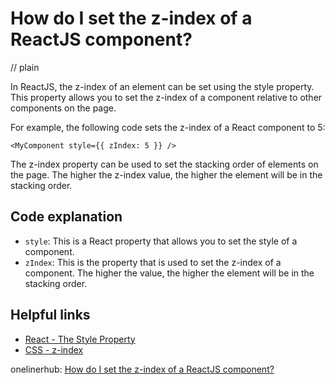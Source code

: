 # How do I set the z-index of a ReactJS component?
// plain

In ReactJS, the z-index of an element can be set using the style property. This property allows you to set the z-index of a component relative to other components on the page.

For example, the following code sets the z-index of a React component to 5:

```
<MyComponent style={{ zIndex: 5 }} />
```

The z-index property can be used to set the stacking order of elements on the page. The higher the z-index value, the higher the element will be in the stacking order.

## Code explanation


- `style`: This is a React property that allows you to set the style of a component.
- `zIndex`: This is the property that is used to set the z-index of a component. The higher the value, the higher the element will be in the stacking order.

## Helpful links

- [React - The Style Property](https://reactjs.org/docs/dom-elements.html#style)
- [CSS - z-index](https://developer.mozilla.org/en-US/docs/Web/CSS/z-index)

onelinerhub: [How do I set the z-index of a ReactJS component?](https://onelinerhub.com/reactjs/how-do-i-set-the-z-index-of-a-reactjs-component)